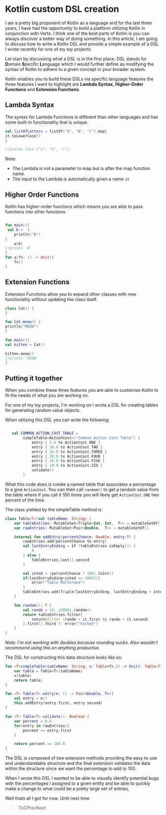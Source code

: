 # Kotlin custom DSL creation


I am a pretty big proponent of Kotlin as a language and for the last three years, I have had the opportunity to build a platform utilizing Kotlin in conjunction with Vertx.  I think one of the best parts of Kotlin is you can always discover a better way of doing something.  In this article, I am going to discuss how to write a Kotlin DSL and provide a simple example of a DSL I wrote recently for one of my toy projects.

Let start by discussing what a DSL is in the first place.  DSL stands for **D**omain **S**pecific **L**anguage which I would further define as modifying the syntax of Kotlin to adhere to a given concept in your broader system.

Kotlin enables you to build these DSLs via specific language features the three features I want to highlight are **Lambda Syntax**, **Higher-Order Functions** and **Extension Functions**.

## Lambda Syntax
The syntax for Lambda Functions is different than other languages and has some built-in functionality that is unique.

```kotlin
val listOfLetters = listOf("A", "B", "C").map{
it.toLowerCase()
}

//yields list ["a", "b", "c"]

```
Note:
* The Lambda is not a parameter to map but is after the map function name.  
* The input to the Lambda is automatically given a name `it`

## Higher Order Functions
Kotlin has higher-order functions which means you are able to pass functions into other functions

```kotlin

fun main(){
 val b =  {
    println("B")
}
    a(b)
//prints `B`
}
fun a(fn: () -> Unit){
    fn()
}
```

## Extension Functions

Extension Functions allow you to expand other classes with new functionality without updating the class itself.

```kotlin
class Cat() {
}

fun Cat.meow() {
println("MEOW")
}

fun main(){
val kitten = Cat()

kitten.meow()
//prints `MEOW`
}
```

## Putting it together

When you combine these three features you are able to customize Kotlin to fit the needs of what you are working on.

For one of my toy projects, I'm working on I wrote a DSL for creating tables for generating random value objects.

When utilizing this DSL you can write the following:
```kotlin

   val COMMON_ACTION_COST_TABLE =
        simpleTable<ActionCost>("Common Action Cost Table") {
            entry { 2.0 to ActionCost.ONE }
            entry { 30.0 to ActionCost.TWO }
            entry { 20.0 to ActionCost.THREE }
            entry { 20.0 to ActionCost.FOUR }
            entry { 18.0 to ActionCost.FIVE }
            entry { 10.0 to ActionCost.SIX }
            validate()
        }

```

What this code does is create a named table that associates a percentage to a give `ActionCost`.  You can then call `random()` to get a random value from the table where if you call it 100 times you will likely get `ActionCost.ONE` two percent of the time.

The class yielded by the simpleTable method is: 

```kotlin
class Table<T>(val tableName: String) {
    var tableEntries: MutableSet<Triple<Int, Int,  T>> = mutableSetOf()
    var rawEntries: MutableSet<Pair<Double,  T>> = mutableSetOf()

    internal fun addEntry(percentChance: Double, entry:T) {
        rawEntries.add(percentChance to entry)
        val lastEntryEnding = if (tableEntries.isEmpty()) {
            0
        } else {
            tableEntries.last().second
        }

        val inted = (percentChance * 100).toInt()
        if(lastEntryEnding+inted >= 10001){
            error("Table Malformed")
        }
        tableEntries.add(Triple(lastEntryEnding, lastEntryEnding + inted, entry))
    }

    fun random(): T {
        val rando = (0..10000).random()
        return tableEntries.filter{
            return@filter (rando > it.first && rando < it.second)
        }.first().third ?: error("Fucked")
    }
}
```

_Note: I'm not working with doubles because rounding sucks.  Also wouldn't recommend using this on anything productive._

The DSL for constructing this data structure looks like so:


```kotlin
fun <T>simpleTable(tableName: String, x: Table<T>.() -> Unit): Table<T> {
    var table = Table<T>(tableName)
    x(table)
    return table;
}

fun <T> Table<T>.entry(e: () -> Pair<Double, T>){
    val entry = e()
    this.addEntry(entry.first, entry.second)
}

fun <T> Table<T>.validate(): Boolean {
    var percent = 0.0
    for(entry in rawEntries){
        percent += entry.first
    }

    return percent == 100.0
}
```

The DSL is composed of two extension methods providing the easy to use and understandable structure and the final extension validates the data within the structure since we want the percentage to add to 100.

When I wrote this DSL I wanted to be able to visually identify potential bugs with the percentages I assigned to a given entity and be able to quickly make a change to what could be a pretty large set of entries.

Well thats all I got for now.  Until next time

> :ToCPrevNext